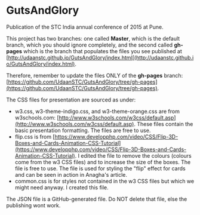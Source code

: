 # GutsAndGlory
Publication of the STC India annual conference of 2015 at Pune.

This project has two branches: one called **Master**, which is the default branch, which you should ignore completely, and the second called **gh-pages** which is the branch that populates the files you see published at [http://udaanstc.github.io/GutsAndGlory/index.html[(http://udaanstc.github.io/GutsAndGlory/index.html).

Therefore, remember to update the files ONLY of the **gh-pages** branch: [https://github.com/UdaanSTC/GutsAndGlory/tree/gh-pages](https://github.com/UdaanSTC/GutsAndGlory/tree/gh-pages).

The CSS files for presentation are sourced as under:
- w3.css, w3-theme-indigo.css, and w3-theme-orange.css are from w3schools.com: [http://www.w3schools.com/w3css/default.asp](http://www.w3schools.com/w3css/default.asp). These files contain the basic presentation formatting. The files are free to use.
- flip.css is from [https://www.developphp.com/video/CSS/Flip-3D-Boxes-and-Cards-Animation-CSS-Tutorial](https://www.developphp.com/video/CSS/Flip-3D-Boxes-and-Cards-Animation-CSS-Tutorial). I edited the file to remove the colours (colours come from the w3 CSS files) and to increase the size of the boxes. The file is free to use. The file is used for styling the "flip" effect for cards and can be seen in action in Anagha's article.
- common.css is for styles not contained in the w3 CSS files but which we might need anyway. I created this file.
 
The JSON file is a GitHub-generated file. Do NOT delete that file, else the publishing wont work.


